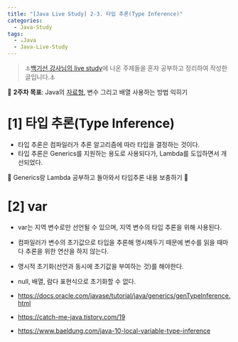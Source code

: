 ```yaml
---
title: "[Java Live Study] 2-3. 타입 추론(Type Inference)"
categories:
  - Java-Study
tags:
  - ☕Java
  - Java-Live-Study
---
```


> ⚓[백기선 강사님의 live study](https://github.com/whiteship/live-study)에 나온 주제들을 혼자 공부하고 정리하여 작성한 글입니다.⚓

📌 **2주차 목표**: Java의 <u>자료형</u>, 변수 그리고 배열 사용하는 방법 익히기

# [1] 타입 추론(Type Inference)
- 타입 추론은 컴파일러가 추론 알고리즘에 따라 타입을 결정하는 것이다.
- 타입 추론은 Generics를 지원하는 용도로 사용되다가, Lambda를 도입하면서 개선되었다.

🚧 Generics랑 Lambda 공부하고 돌아와서 타입추론 내용 보충하기 🚧

# [2] var
- var는 지역 변수로만 선언될 수 있으며, 지역 변수의 타입 추론을 위해 사용된다.
- 컴파일러가 변수의 초기값으로 타입을 추론해 명시해두기 때문에 변수를 읽을 때마다 추론을 위한 연산을 하지 않는다.
- 명시적 초기화(선언과 동시에 초기값을 부여하는 것)를 해야한다.
- null, 배열, 람다 표현식으로 초기화할 수 없다.

- <https://docs.oracle.com/javase/tutorial/java/generics/genTypeInference.html>
- <https://catch-me-java.tistory.com/19>
- <https://www.baeldung.com/java-10-local-variable-type-inference>